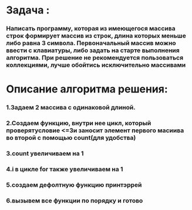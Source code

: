 
# Задача : 
### Написать программу, которая из имеющегося массива строк формирует массив из строк, длина которых меньше либо равна 3 символа. Первоначальный массив можно ввести с клавиатуры, либо задать на старте выполнения алгоритма. При решение не рекомендуется пользоваться коллекциями, лучше обойтись исключительно массивами
# Описание алгоритма решения:
### 1.Задаем 2 массива с одинаковой длиной.
### 2.Создаем функцию, внутри нее цикл, который проверятусловие <=3и заносит элемент первого масиива во второй с помощью count(для удобства)
### 3.count увеличиваем на 1
### 4.i в цикле for также увеличиваем на 1
### 5.создаем дефолтную функцию принтэррей 
### 6.вызывем все функции по порядку и готово


